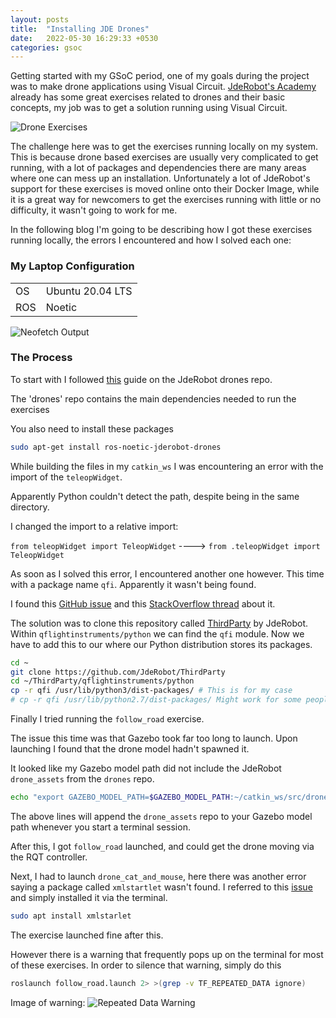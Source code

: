 ```yaml
---
layout: posts
title:  "Installing JDE Drones"
date:   2022-05-30 16:29:33 +0530
categories: gsoc
---
```

Getting started with my GSoC period, one of my goals during the project was to make drone applications using Visual Circuit.
[JdeRobot's Academy](http://jderobot.github.io/RoboticsAcademy/) already has some great exercises related to drones and their basic concepts, my job was to get a solution running using Visual Circuit.

![Drone Exercises](/gsoc2022-Toshan_Luktuke/assets/academy_drones.png)

The challenge here was to get the exercises running locally on my system. This is because drone based exercises are usually very complicated to get running, with a lot of packages and dependencies there are many areas where one can mess up an installation. 
Unfortunately a lot of JdeRobot's support for these exercises is moved online onto their Docker Image, while it is a great way for newcomers to get the exercises running with little or no difficulty, it wasn't going to work for me.

In the following blog I'm going to be describing how I got these exercises running locally, the errors I encountered and how I solved each one:

### My Laptop Configuration

<table>
<tr>
<td>OS</td>
<td>Ubuntu 20.04 LTS</td>
</tr>
<tr>
<td>ROS</td>
<td>Noetic</td>
</tr>
</table>

![Neofetch Output](/gsoc2022-Toshan_Luktuke/assets/neofetch_output.png)

### The Process
To start with I followed [this](https://github.com/JdeRobot/drones/blob/noetic-devel/installation20.md) guide on the JdeRobot drones repo. 

The 'drones' repo contains the main dependencies needed to run the exercises

You also need to install these packages 
```bash
sudo apt-get install ros-noetic-jderobot-drones
```

While building the files in my `catkin_ws` I was encountering an error with the import of the `teleopWidget`.

Apparently Python couldn't detect the path, despite being in the same directory.

I changed the import to a relative import:

`from teleopWidget import TeleopWidget` ----> `from .teleopWidget import TeleopWidget` 

As soon as I solved this error, I encountered another one however. This time with a package name `qfi`. Apparently it wasn't being found.

I found this [GitHub issue](https://github.com/JdeRobot/RoboticsAcademy/issues/847) and this [StackOverflow thread](https://stackoverflow.com/questions/71928676/cannot-find-module-qfi-for-running-jderobot-drone-cat-mouse-exercise-from-sour?newreg=016111d2131f47fcbddec5ed5ed05ffa) about it.

The solution was to clone this repository called [ThirdParty](https://github.com/JdeRobot/ThirdParty) by JdeRobot. Within `qflightinstruments/python` we can find the `qfi` module. Now we have to add this to our where our Python distribution stores its packages.

```bash
cd ~
git clone https://github.com/JdeRobot/ThirdParty
cd ~/ThirdParty/qflightinstruments/python
cp -r qfi /usr/lib/python3/dist-packages/ # This is for my case
# cp -r qfi /usr/lib/python2.7/dist-packages/ Might work for some people
```
Finally I tried running the `follow_road` exercise.

The issue this time was that Gazebo took far too long to launch. Upon launching I found that the drone model hadn't spawned it.

It looked like my Gazebo model path did not include the JdeRobot `drone_assets` from the `drones` repo.

```bash
echo "export GAZEBO_MODEL_PATH=$GAZEBO_MODEL_PATH:~/catkin_ws/src/drones/drone_assets/models" >> ~/.bashrc
```
The above lines will append the `drone_assets` repo to your Gazebo model path whenever you start a terminal session.

After this, I got `follow_road` launched, and could get the drone moving via the RQT controller.

Next, I had to launch `drone_cat_and_mouse`, here there was another error saying a package called `xmlstartlet` wasn't found. I referred to this [issue](https://discuss.px4.io/t/cannot-load-command-parameter-vehicle-spawn-sdf-launch/16284) and simply installed it via the terminal. 
```bash
sudo apt install xmlstarlet
```
 The exercise launched fine after this. 

 However there is a warning that frequently pops up on the terminal for most of these exercises. In order to silence that warning, simply do this

 ```bash
 roslaunch follow_road.launch 2> >(grep -v TF_REPEATED_DATA ignore)
 ``` 

Image of warning:
![Repeated Data Warning](/gsoc2022-Toshan_Luktuke/assets/repeated_data_warning.png)